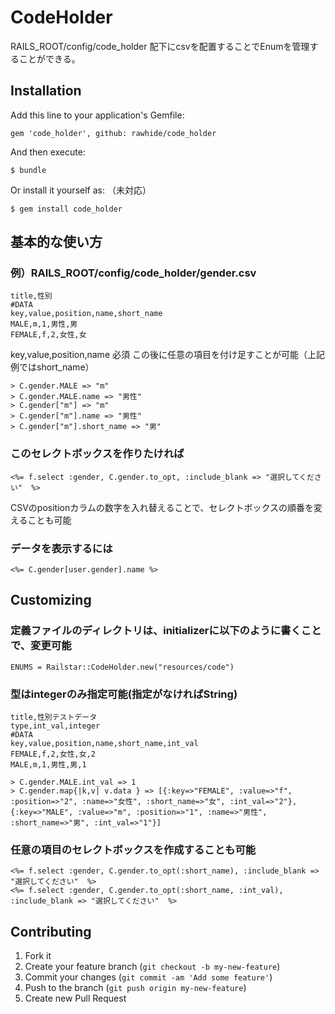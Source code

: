 # CodeHolder

RAILS_ROOT/config/code_holder 配下にcsvを配置することでEnumを管理することができる。

## Installation

Add this line to your application's Gemfile:

    gem 'code_holder', github: rawhide/code_holder

And then execute:

    $ bundle

Or install it yourself as: （未対応）

    $ gem install code_holder

## 基本的な使い方

### 例）RAILS_ROOT/config/code_holder/gender.csv

    title,性別
    #DATA
    key,value,position,name,short_name
    MALE,m,1,男性,男
    FEMALE,f,2,女性,女

key,value,position,name 必須
この後に任意の項目を付け足すことが可能（上記例ではshort_name）

    > C.gender.MALE => "m"
    > C.gender.MALE.name => "男性"
    > C.gender["m"] => "m"
    > C.gender["m"].name => "男性"
    > C.gender["m"].short_name => "男"

### このセレクトボックスを作りたければ

    <%= f.select :gender, C.gender.to_opt, :include_blank => "選択してください"  %>

CSVのpositionカラムの数字を入れ替えることで、セレクトボックスの順番を変えることも可能

### データを表示するには

    <%= C.gender[user.gender].name %>

## Customizing

###  定義ファイルのディレクトリは、initializerに以下のように書くことで、変更可能

    ENUMS = Railstar::CodeHolder.new("resources/code")

### 型はintegerのみ指定可能(指定がなければString)

    title,性別テストデータ
    type,int_val,integer
    #DATA
    key,value,position,name,short_name,int_val
    FEMALE,f,2,女性,女,2
    MALE,m,1,男性,男,1

    > C.gender.MALE.int_val => 1
    > C.gender.map{|k,v| v.data } => [{:key=>"FEMALE", :value=>"f", :position=>"2", :name=>"女性", :short_name=>"女", :int_val=>"2"}, {:key=>"MALE", :value=>"m", :position=>"1", :name=>"男性", :short_name=>"男", :int_val=>"1"}]

### 任意の項目のセレクトボックスを作成することも可能

    <%= f.select :gender, C.gender.to_opt(:short_name), :include_blank => "選択してください"  %>
    <%= f.select :gender, C.gender.to_opt(:short_name, :int_val), :include_blank => "選択してください"  %>

## Contributing

1. Fork it
2. Create your feature branch (`git checkout -b my-new-feature`)
3. Commit your changes (`git commit -am 'Add some feature'`)
4. Push to the branch (`git push origin my-new-feature`)
5. Create new Pull Request
